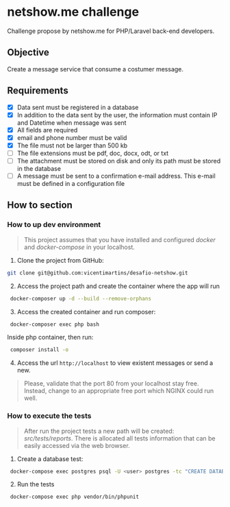 # netshow.me challenge

Challenge propose by netshow.me for PHP/Laravel back-end developers.

## Objective

Create a message service that consume a costumer message.

## Requirements

- [x] Data sent must be registered in a database
- [x] In addition to the data sent by the user, the information must contain IP and Datetime when message was sent
- [x] All fields are required
- [x] email and phone number must be valid
- [x] The file must not be larger than 500 kb
- [ ] The file extensions must be pdf, doc, docx, odt, or txt
- [ ] The attachment must be stored on disk and only its path must be stored in the database
- [ ] A message must be sent to a confirmation e-mail address. This e-mail must be defined in a configuration file

## How to section

### How to up dev environment

> This project assumes that you have installed and configured *docker* and *docker-compose* in your localhost.

1. Clone the project from GitHub:

```bash
git clone git@github.com:vicentimartins/desafio-netshow.git
```

2. Access the project path and create the container where the app will run

```bash
 docker-composer up -d --build --remove-orphans
```
3. Access the created container and run composer:

```bash
 docker-composer exec php bash
```

Inside php container, then run:

```bash
 composer install -o
```

4. Access the url `http://localhost` to view existent messages or send a new.

> Please, validate that the port 80 from your localhost stay free. Instead, change to an appropriate free port which
> NGINX could run well.

### How to execute the tests

> After run the project tests a new path will be created: *src/tests/reports*. There is allocated all tests information
> that can be easily accessed via the web browser.

1. Create a database test:
```bash
 docker-compose exec postgres psql -U <user> postgres -tc "CREATE DATABASE netshowmetest"
```

2. Run the tests
```bash
 docker-compose exec php vendor/bin/phpunit
```
